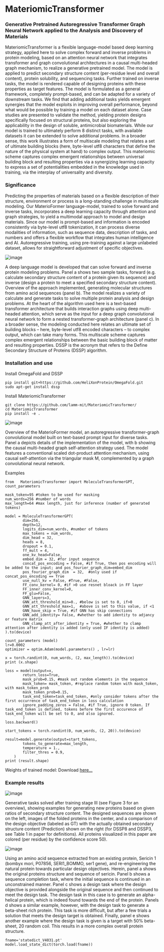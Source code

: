 # MateriomicTransformer

### Generative Pretrained Autoregressive Transformer Graph Neural Network applied to the Analysis and Discovery of Materials

MateriomicTransformer is a flexible language-model based deep learning strategy, applied here to solve complex forward and inverse problems in protein modeling, based on an attention neural network that integrates transformer and graph convolutional architectures in a causal multi-headed graph mechanism, to realize a generative pretrained model. The model is applied to predict secondary structure content (per-residue level and overall content), protein solubility, and sequencing tasks. Further trained on inverse tasks, the model is rendered capable of designing proteins with these properties as target features. The model is formulated as a general framework, completely prompt-based, and can be adapted for a variety of downstream tasks. We find that adding additional tasks yields emergent synergies that the model exploits in improving overall performance, beyond what would be possible by training a model on each dataset alone. Case studies are presented to validate the method, yielding protein designs specifically focused on structural proteins, but also exploring the applicability in the design of soluble, antimicrobial biomaterials. While our model is trained to ultimately perform 8 distinct tasks, with available datasets it can be extended to solve additional problems. In a broader sense, this work illustrates a form of multiscale modeling that relates a set of ultimate building blocks (here, byte-level utf8 characters that define the nature of the physical system at hand) to complex output. This materiomic scheme captures complex emergent relationships between universal building block and resulting properties via a synergizing learning capacity to express a set of potentialities embedded in the knowledge used in training, via the interplay of universality and diversity.

### Significance
Predicting the properties of materials based on a flexible description of their structure, environment or process is a long-standing challenge in multiscale modeling. Our MaterioFormer language-model, trained to solve forward and inverse tasks, incorporates a deep learning capacity through attention and graph strategies, to yield a multimodal approach to model and design materials. Since our model is prompt-based and information is encoded consistently via byte-level utf8 tokenization, it can process diverse modalities of information, such as sequence data, description of tasks, and numbers and offers a flexible workflow that integrates human intelligence and AI. Autoregressive training, using pre-training against a large unlabeled dataset, allows for straightforward  adjustment of specific objectives. 

![image](https://github.com/lamm-mit/MateriomicTransformer/assets/101393859/3f40c42f-10e0-496f-b565-773aabc3c4b1)

A deep language model is developed that can solve forward and inverse protein modeling problems. Panel a shows two sample tasks, forward (e.g. calculate secondary structure content of a protein given its sequence) and inverse (design a protein to meet a specified secondary structure content). Overview of the approach implemented, generating molecular structures from amino acid sequences (panel b). The model realizes a variety of calculate and generate tasks to solve multiple protein analysis and design problems. At the heart of the algorithm used here is a text-based transformer architecture that builds interaction graphs using deep multi-headed attention, which serve as the input for a deep graph convolutional neural network to form a nested transformer-graph architecture (panel c). In a broader sense, the modeling conducted here relates an ultimate set of building blocks – here, byte-level utf8 encoded characters – to complex output, which can take many forms. This multiscale scheme captures complex emergent relationships between the basic building block of matter and resulting properties. DSSP is the acronym that refers to the Define Secondary Structure of Proteins (DSSP) algorithm.  

### Installation and use

Install OmegaFold and DSSP

```
pip install git+https://github.com/HeliXonProtein/OmegaFold.git
sudo apt-get install dssp
```
Install MateriomicTransformer
```
git clone https://github.com/lamm-mit/MateriomicTransformer/
cd MateriomicTransformer
pip install -e .
```
![image](https://github.com/lamm-mit/MateriomicTransformer/assets/101393859/c8f3afe6-4c33-47fe-b279-cb80d6dc9cbb)

Overview of the MaterioFormer model, an autoregressive transformer-graph convolutional model built on text-based prompt input for diverse tasks. Panel a depicts details of the implementation of the model, with b showing the causal multi-headed graph self-attention strategy used. The model features a conventional scaled dot-product attention mechanism, using causal self-attention via the triangular mask M, complemented by a graph convolutional neural network. 

Examples

```
from   MateriomicTransformer import MoleculeTransformerGPT, count_parameters

mask_token=95 #token to be used for masking 
num_words=256 #number of words
max_length=64 #max length, just for inference (number of generated tokens)

model = MoleculeTransformerGPT(
        dim=256,
        depth=12,
        logits_dim=num_words, #number of tokens 
        max_tokens = num_words,
        dim_head = 32,
        heads = 8,
        dropout = 0.1,
        ff_mult = 4,
        one_kv_head=False,
        embed_dim = 32, #for input sequence
        concat_pos_encoding = False, #if True, then pos encoding will be added to the input; and pos_fourier_graph_dim=embed_dim
        pos_fourier_graph_dim  = 32,  #only used if concat_pos_encoding == True
        use_null_kv = False, #True, #False,
        FF_conv_kernel= 0, #if >0 use resnet bloack in FF layer 
        FF_inner_conv_kernel=0,
        FF_glu=False,
        GNN_layers=3,
        GNN_att_threshold_min=0., #below is set to 0, if>0
        GNN_att_threshold_max=1,  #above is set to this value, if <1
        GNN_have_skip = True, #if GNN has skip connections
        GNN_add_identity= False, #whether to add identity to adjancy or feature matrix
        GNN_clamp_att_after_identity = True, #whether to clamp attention after identity is added (only used IF identity is added)    
).to(device)

count_parameters (model)
lr=0.0002
optimizer = optim.Adam(model.parameters() , lr=lr)

x = torch.randint(0, num_words, (2, max_length)).to(device)
print (x.shape)

loss = model(output=x, 
        return_loss=True, 
        mask_prob=0.15, #mask out random elements in the sequence 
        mask_token= mask_token, #replace random token with mask_token, with mask_token_prob
        mask_token_prob=0.15,
        task_end_token=task_end_token, #only consider tokens after the first occurrence of task_end_token in loss calculation
        ignore_padding_zeros = False, #if True, ignore 0 token. If task_end_token is defined, tokens before the first occurence of task_end_token will be set to 0, and also ignored.
        )
loss.backward()

start_tokens = torch.randint(0, num_words, (2, 20)).to(device)

result=model.generate(output=start_tokens,
        tokens_to_generate=max_length,
        temperature = 1.,
        filter_thres = 0.9,
    )
print (result.shape)
```

Weights of trained model: Download [here...](https://www.dropbox.com/scl/fi/timpki8r2pvgoc4rw1nl7/statedict_V4031.pt?rlkey=ixndtsc6mndcw9rakd38ge771&dl=0)

### Example results

![image](https://github.com/lamm-mit/MateriomicTransformer/assets/101393859/ff41971a-71ab-47cd-8afb-c2cea6fbcb46)

Generative tasks solved after training stage III (see Figure 3 for an overview), showing examples for generating new proteins based on given ratios of secondary structure content. The designed sequences are shown on the left, images of the folded proteins in the center, and a comparison of the design objective (labeled as GT) with the actually obtained secondary structure content (Prediction) shown on the right (for DSSP8 and DSSP3, see Table 1 in paper for definitions). All proteins visualized in this paper are colored (per residue) by the confidence score 50). 

![image](https://github.com/lamm-mit/MateriomicTransformer/assets/101393859/e0d451a3-2400-4432-99d8-56177f7937e6)

Using an amino acid sequence extracted from an existing protein, Sericin 1 (bombyx mori, P07856, SERI1_BOMMO, ser1 gene), and re-engineering the natural protein towards particular design objectives. Herein, panel a shows the original proteins structure and sequence of sericin. Panel b shows a sequence completion task, where the initial sequence is continued in an unconstrained manner. Panel c shows a design task where the design objective is provided alongside the original sequence and then continued to meet the design task. The design task in this case is to generate an alpha-helical protein, which is indeed found towards the end of the protein.  Panels d shows a similar example, however, with the design task to generate a beta-sheet rich protein. This task is more difficult, but after a few trials a solution that meets the design target is obtained. Finally, panel e shows another example where the design task is given is a target with 50% beta-sheet, 20 random coil. This results in a more complex overall protein structure.

```
fname='statedict_V4031.pt'
model.load_state_dict(torch.load(fname))
```
